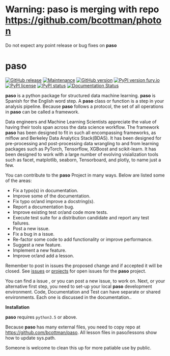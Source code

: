 # Warning: **paso** is merging with repo https://github.com/bcottman/photon
Do not expect any point release or bug fixes on **paso**
# paso
[![GitHub release](https://img.shields.io/github/release/Naereen/StrapDown.js.svg)](https://GitHub.com/Naereen/StrapDown.js/releases/)
[![Maintenance](https://img.shields.io/badge/Maintained%3F-no-green.svg)](https://GitHub.com/Naereen/StrapDown.js/graphs/commit-activity)
[![GitHub version](https://badge.fury.io/gh/Naereen%2FStrapDown.js.svg)](https://github.com/Naereen/StrapDown.js)
[![PyPI version fury.io](https://badge.fury.io/py/ansicolortags.svg)](https://pypi.python.org/pypi/ansicolortags/)
[![PyPI license](https://img.shields.io/pypi/l/ansicolortags.svg)](https://pypi.python.org/pypi/ansicolortags/)
[![PyPI status](https://img.shields.io/pypi/status/ansicolortags.svg)](https://pypi.python.org/pypi/ansicolortags/)
[![Documentation Status](https://readthedocs.org/projects/ansicolortags/badge/?version=latest)](http://ansicolortags.readthedocs.io/?badge=latest)




**paso** is  a python package for structured data machine learning. **paso** is Spanish for the English word step. 
A **paso** class or function is a step in your analysis pipeline. 
Because **paso** follows a protocol, the set of all operations in **paso** 
can be called a framework. 

Data engineers and Machine Learning Scientists appreciate
the value of having their tools span across the data science 
workflow. The framework **paso** has been designed to fit 
in such all encompassing frameworks, as mlflow and Berkeley 
Data Analytics Stack(BDAS). It has been designed for pre-processing 
and post-processing data wrangling to and from learning packages such 
as PyTorch, Tensorflow, XGBoost and scikit-learn.  It has been designed 
to work with a large number of evolving visialization tools such as facet, 
matplotlib, seaborn, Tensorboard, and plotly, to name just a few.

You can contribute to the **paso** Project in many ways. Below are listed some of the areas:

- Fix a typo(s) in documentation.
- Improve some of the documentation.
- Fix typo or/and improve a docstring(s).
- Report a documentation bug.
- Improve existing test or/and code more tests.
- Execute test suite for a distribution candidate and report any test failures.
- Post a new issue.
- Fix a bug in a issue.
- Re-factor some code to add functionality or improve performance.
- Suggest a new feature.
- Implement a new feature.
- Improve or/and add a lesson.

Remember to post in issues the proposed change and if accepted it will be closed.
See [issues](https://github.com/bcottman/paso/issues) or [projects](https://github.com/bcottman/paso/projects/1) for open issues for the **paso** project.

You can find a issue , or you can post a new issue, to work on. 
Next, or your alternative first step, you need to set-up your local **paso** 
development environment.  Code, Documentation and Test can have separate or 
shared environments. Each one is discussed in the documentation..

**Installation** 

**paso** requires ``python3.5`` or above.
 
Because **paso** has many external files, you need to copy repo at https://github.com/bcottman/paso. 
All lesson files in paso/lessons show how to update sys.path.

Someone is welcome to clean this up for more patiable use by public.
